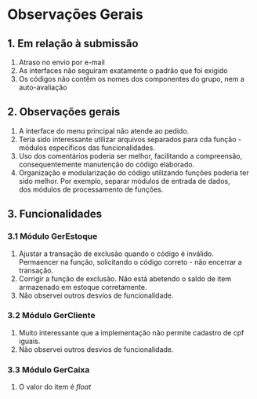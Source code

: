 # Observações Gerais

## 1. Em relação à submissão
1. Atraso no envio por e-mail
2. As interfaces não seguiram exatamente o padrão que foi exigido
3. Os códigos não contêm os nomes dos componentes do grupo, nem a auto-avaliação

## 2. Observações gerais
1. A interface do menu principal não atende ao pedido.
2. Teria sido interessante utilizar arquivos separados para cda função - módulos específicos das funcionalidades.
3. Uso dos comentários poderia ser melhor, facilitando a compreensão, consequentemente manutenção do código elaborado.
4. Organização e modularização do código utilizando funções poderia ter sido melhor. Por exemplo, separar módulos de entrada de dados,   
dos módulos de processamento de funções.  

## 3. Funcionalidades
### 3.1 Módulo GerEstoque
1. Ajustar a transação de exclusão quando o código é inválido. Permaencer na função, solicitando o código correto - não encerrar a transação.
2. Corrigir a função de exclusão. Não está abetendo o saldo de item armazenado em estoque corretamente.
3. Não observei outros desvios de funcionalidade.
### 3.2 Módulo GerCliente
1. Muito interessante que a implementação não permite cadastro de cpf iguais.
2. Não observei outros desvios de funcionalidade.
### 3.3 Módulo GerCaixa
1. O valor do item é *float* 

